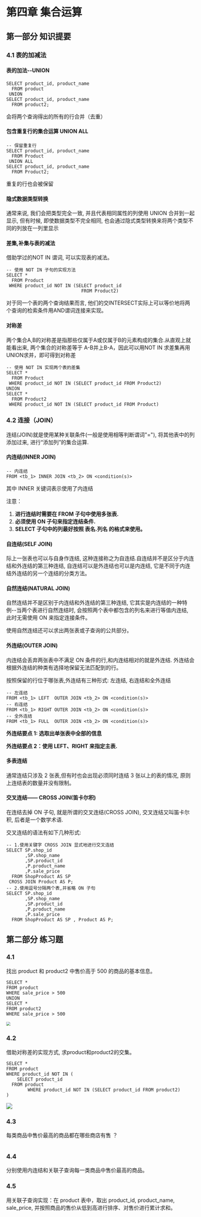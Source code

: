# 第四章 集合运算

## 第一部分 知识提要

### 4.1 表的加减法

#### 表的加法--UNION

```mysql
SELECT product_id, product_name
  FROM product
 UNION
SELECT product_id, product_name
  FROM product2;
```

会将两个查询得出的所有的行合并（去重）

#### 包含重复行的集合运算 UNION ALL

```mysql
-- 保留重复行
SELECT product_id, product_name
  FROM Product
 UNION ALL
SELECT product_id, product_name
  FROM Product2;
```

重复的行也会被保留



#### 隐式数据类型转换

通常来说, 我们会把类型完全一致, 并且代表相同属性的列使用 UNION 合并到一起显示, 但有时候, 即使数据类型不完全相同, 也会通过隐式类型转换来将两个类型不同的列放在一列里显示

#### 差集,补集与表的减法

借助学过的NOT IN 谓词, 可以实现表的减法。

```mysql
-- 使用 NOT IN 子句的实现方法
SELECT * 
  FROM Product
 WHERE product_id NOT IN (SELECT product_id 
                            FROM Product2)
```

对于同一个表的两个查询结果而言, 他们的交INTERSECT实际上可以等价地将两个查询的检索条件用AND谓词连接来实现。

#### 对称差

两个集合A,B的对称差是指那些仅属于A或仅属于B的元素构成的集合.从直观上就能看出来, 两个集合的对称差等于 A-B并上B-A，因此可以用NOT IN 求差集再用UNION求并，即可得到对称差

```mysql
-- 使用 NOT IN 实现两个表的差集
SELECT * 
  FROM Product
 WHERE product_id NOT IN (SELECT product_id FROM Product2)
UNION
SELECT * 
  FROM Product2
 WHERE product_id NOT IN (SELECT product_id FROM Product)
```

### 4.2 连接（JOIN）

连结(JOIN)就是使用某种关联条件(一般是使用相等判断谓词"="), 将其他表中的列添加过来, 进行“添加列”的集合运算. 

#### 内连结(INNER JOIN)

```mysql
-- 内连结
FROM <tb_1> INNER JOIN <tb_2> ON <condition(s)>
```

其中 INNER 关键词表示使用了内连结

注意：

1. **进行连结时需要在 FROM 子句中使用多张表.**
2. **必须使用 ON 子句来指定连结条件.**
3. **SELECT 子句中的列最好按照 表名.列名 的格式来使用。**

#### 自连结(SELF JOIN)

际上一张表也可以与自身作连结, 这种连接称之为自连结.自连结并不是区分于内连结和外连结的第三种连结, 自连结可以是外连结也可以是内连结, 它是不同于内连结外连结的另一个连结的分类方法。

#### 自然连结(NATURAL JOIN)

自然连结并不是区别于内连结和外连结的第三种连结, 它其实是内连结的一种特例--当两个表进行自然连结时, 会按照两个表中都包含的列名来进行等值内连结, 此时无需使用 ON 来指定连接条件。

使用自然连结还可以求出两张表或子查询的公共部分。

#### 外连结(OUTER JOIN)

内连结会丢弃两张表中不满足 ON 条件的行,和内连结相对的就是外连结. 外连结会根据外连结的种类有选择地保留无法匹配到的行。

按照保留的行位于哪张表,外连结有三种形式: 左连结, 右连结和全外连结

```mysql
-- 左连结     
FROM <tb_1> LEFT  OUTER JOIN <tb_2> ON <condition(s)>
-- 右连结     
FROM <tb_1> RIGHT OUTER JOIN <tb_2> ON <condition(s)>
-- 全外连结
FROM <tb_1> FULL  OUTER JOIN <tb_2> ON <condition(s)>
```

**外连结要点 1: 选取出单张表中全部的信息**

 **外连结要点 2：使用 LEFT、RIGHT 来指定主表.**

#### 多表连结

通常连结只涉及 2 张表,但有时也会出现必须同时连结 3 张以上的表的情况, 原则上连结表的数量并没有限制。

#### 交叉连结—— CROSS JOIN(笛卡尔积)

在连结去掉 ON 子句, 就是所谓的交叉连结(CROSS JOIN), 交叉连结又叫笛卡尔积, 后者是一个数学术语. 	

交叉连结的语法有如下几种形式:

```mysql
-- 1.使用关键字 CROSS JOIN 显式地进行交叉连结
SELECT SP.shop_id
       ,SP.shop_name
       ,SP.product_id
       ,P.product_name
       ,P.sale_price
  FROM ShopProduct AS SP
 CROSS JOIN Product AS P;
-- 2.使用逗号分隔两个表,并省略 ON 子句
SELECT SP.shop_id
       ,SP.shop_name
       ,SP.product_id
       ,P.product_name
       ,P.sale_price
  FROM ShopProduct AS SP , Product AS P;
```

## 第二部分 练习题

### 4.1

找出 product 和 product2 中售价高于 500 的商品的基本信息。

```mysql
SELECT *
FROM product
WHERE sale_price > 500
UNION
SELECT *
FROM product2
WHERE sale_price > 500
```

<img src="https://files.catbox.moe/ipoy2m.png" style="zoom:67%;" />

### 4.2

借助对称差的实现方式, 求product和product2的交集。

```mysql
SELECT *
FROM product
WHERE product_id NOT IN (
	SELECT product_id 
  FROM product
		WHERE product_id NOT IN (SELECT product_id FROM product2)
)
```

![](https://files.catbox.moe/15ezc2.png)

### 4.3

每类商品中售价最高的商品都在哪些商店有售 ？

```

```



### 4.4

分别使用内连结和关联子查询每一类商品中售价最高的商品。



### 4.5

用关联子查询实现：在 product 表中，取出 product_id, product_name, sale_price, 并按照商品的售价从低到高进行排序、对售价进行累计求和。